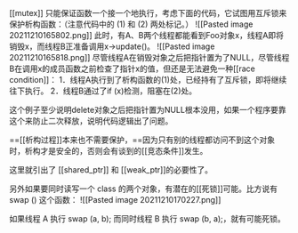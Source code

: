 

[[mutex]] 只能保证函数一个接一个地执行，考虑下面的代码，它试图用互斥锁来保护析构函数：（注意代码中的 (1) 和 (2) 两处标记。）
![[Pasted image 20211210165802.png]]
此时，有A、B两个线程都能看到Foo对象x，线程A即将销毁x，而线程B正准备调用x->update()。
![[Pasted image 20211210165818.png]]
尽管线程A在销毁对象之后把指针置为了NULL，尽管线程B在调用x的成员函数之前检查了指针x的值，但还是无法避免一种[[race condition]]：
1．线程A执行到了析构函数的(1)处，已经持有了互斥锁，即将继续往下执行。
2．线程B通过了if (x)检测，阻塞在(2)处。

这个例子至少说明delete对象之后把指针置为NULL根本没用，如果一个程序要靠这个来防止二次释放，说明代码逻辑出了问题。

==[[析构过程]]本来也不需要保护，==因为只有别的线程都访问不到这个对象时，析构才是安全的，否则会有谈到的[[竞态条件]]发生。

这里就引出了 [[shared_ptr]] 和 [[weak_ptr]]的必要性了。


另外如果要同时读写一个 class 的两个对象，有潜在的[[死锁]]可能。比方说有 swap () 这个函数：
![[Pasted image 20211210170227.png]]

如果线程 A 执行 swap (a, b); 而同时线程 B 执行 swap (b, a);，就有可能死锁。
